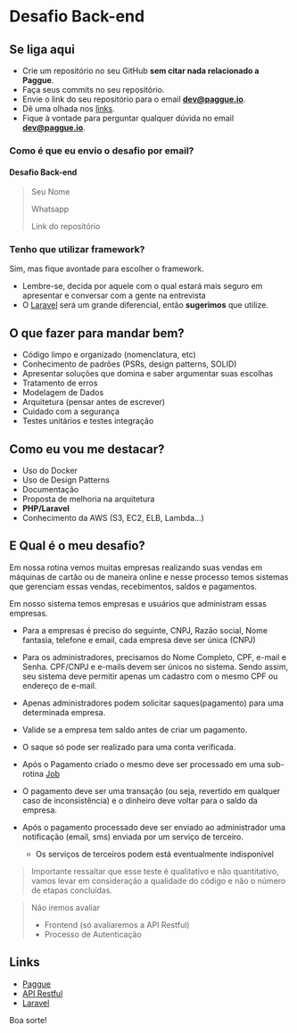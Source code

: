 # Desafio Back-end

## Se liga aqui

- Crie um repositório no seu GitHub **sem citar nada relacionado a Paggue**.
- Faça seus commits no seu repositório.
- Envie o link do seu repositório para o email **dev@paggue.io**.
- Dê uma olhada nos [links](#links).
- Fique à vontade para perguntar qualquer dúvida no email **dev@paggue.io**.

### Como é que eu envio o desafio por email?

#### **Desafio Back-end**

> Seu Nome
>
>Whatsapp
>
>Link do repositório

### Tenho que utilizar framework?

Sim, mas fique avontade para escolher o framework.

- Lembre-se, decida por aquele com o qual estará mais seguro em apresentar e conversar com a gente na entrevista
- O [Laravel](https://laravel.com/) será um grande diferencial, então **sugerimos** que utilize.

## O que fazer para mandar bem?

- Código limpo e organizado (nomenclatura, etc)
- Conhecimento de padrões (PSRs, design patterns, SOLID)
- Apresentar soluções que domina e saber argumentar suas escolhas
- Tratamento de erros
- Modelagem de Dados
- Arquitetura (pensar antes de escrever)
- Cuidado com a segurança
- Testes unitários e testes integração

## Como eu vou me destacar?

- Uso do Docker
- Uso de Design Patterns
- Documentação
- Proposta de melhoria na arquitetura
- **PHP/Laravel**
- Conhecimento da AWS (S3, EC2, ELB, Lambda...)

## E Qual é o meu desafio?

Em nossa rotina vemos muitas empresas realizando suas vendas em máquinas de cartão ou de maneira online e nesse processo
temos sistemas que gerenciam essas vendas, recebimentos, saldos e pagamentos.

Em nosso sistema temos empresas e usuários que administram essas empresas.

- Para a empresas é preciso do seguinte, CNPJ, Razão social, Nome fantasia, telefone e email, cada empresa deve ser
  única (CNPJ)

- Para os administradores, precisamos do Nome Completo, CPF, e-mail e Senha. CPF/CNPJ e e-mails devem ser únicos no
  sistema. Sendo assim, seu sistema deve permitir apenas um cadastro com o mesmo CPF ou endereço de e-mail.

- Apenas administradores podem solicitar saques(pagamento) para uma determinada empresa.

- Valide se a empresa tem saldo antes de criar um pagamento.

- O saque só pode ser realizado para uma conta verificada.

- Após o Pagamento criado o mesmo deve ser processado em uma sub-rotina [Job](https://laravel.com/docs/9.x/queues)

- O pagamento deve ser uma transação (ou seja, revertido em qualquer caso de inconsistência) e o dinheiro deve voltar
  para o saldo da empresa.

- Após o pagamento processado deve ser enviado ao administrador uma notificação (email, sms) enviada por um serviço de
  terceiro.

    - Os serviços de terceiros podem está eventualmente indisponível


> Importante ressaltar que esse teste é qualitativo e não quantitativo, vamos levar em consideração a qualidade do código e não o número de etapas concluídas.

> Não iremos avaliar
> - Frontend (só avaliaremos a API Restful)
> - Processo de Autenticação

## Links
- [Paggue](https://paggue.io/)
- [API Restful](https://www.devmedia.com.br/rest-tutorial/28912)
- [Laravel](https://laravel.com/)


Boa sorte!